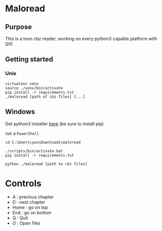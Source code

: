 # Maloread
## Purpose
This is a toon cbz reader, working on every python3 capable platform with Qt5


## Getting started
### Unix
```shell
virtualenv venv
source ./venv/bin/activate
pip install -r requirements.txt
./maloread [path of cbz files] [...]
```

## Windows
Get python3 installer [here](https://www.python.org/ftp/python/3.8.1/python-3.8.1-amd64.exe)
(be sure to install pip)

run a `PowerShell`

```shell
cd C:\Users\you\Downloads\maloread

./scripts/bin/activate.bat
pip install -r requirements.txt

python ./maloread [path to cbz files]
```

# Controls
- A : previous chapter
- D : next chapter
- Home : go on top
- End : go on bottom
- Q : Quit
- O : Open files
